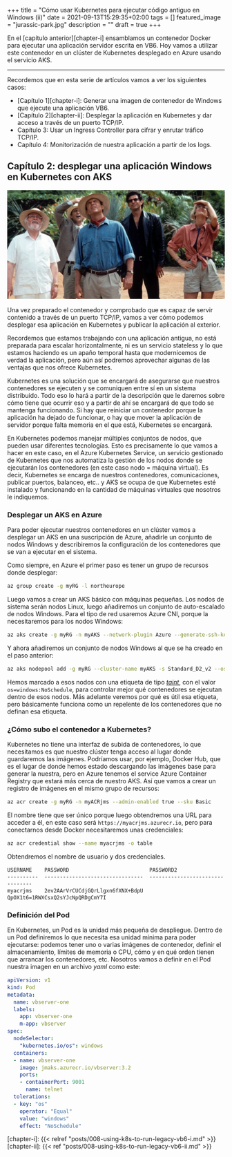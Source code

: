 +++
title =  "Cómo usar Kubernetes para ejecutar código antiguo en Windows (ii)"
date = 2021-09-13T15:29:35+02:00
tags = []
featured_image = "jurassic-park.jpg"
description = ""
draft = true
+++

En el [capítulo anterior][chapter-i] ensamblamos un contenedor Docker para ejecutar una aplicación servidor escrita en VB6. Hoy vamos a utilizar este contenedor en un clúster de Kubernetes desplegado en Azure usando el servicio AKS.

---

Recordemos que en esta serie de artículos vamos a ver los siguientes casos:

* [Capítulo 1][chapter-i]: Generar una imagen de contenedor de Windows que ejecute una aplicación VB6.
* [Capítulo 2][chapter-ii]: Desplegar la aplicación en Kubernetes y dar acceso a través de un puerto TCP/IP.
* Capítulo 3: Usar un Ingress Controller para cifrar y enrutar tráfico TCP/IP.
* Capítulo 4: Monitorización de nuestra aplicación a partir de los logs.

## Capítulo 2: desplegar una aplicación Windows en Kubernetes con AKS

[![El personal técnico viendo pasar los contenedores de VB6. En realidad es una escena de Jurassic Park donde los personajes alucinan viendo a los dinosaurios.][jurassic-park]][jurassic-screenrant]

Una vez preparado el contenedor y comprobado que es capaz de servir contenido a través de un puerto TCP/IP, vamos a ver cómo podemos desplegar esa aplicación en Kubernetes y publicar la aplicación al exterior.

Recordemos que estamos trabajando con una aplicación antigua, no está preparada para escalar horizontalmente, ni es un servicio stateless y lo que estamos haciendo es un apaño temporal hasta que modernicemos de verdad la aplicación, pero aún así podremos aprovechar algunas de las ventajas que nos ofrece Kubernetes.

Kubernetes es una solución que se encargará de asegurarse que nuestros contenedores se ejecuten y se comuniquen entre sí en un sistema distribuido. Todo eso lo hará a partir de la descripción que le daremos sobre cómo tiene que ocurrir eso y a partir de ahí se encargará de que todo se mantenga funcionando. Si hay que reiniciar un contenedor porque la aplicación ha dejado de funcionar, o hay que mover la aplicación de servidor porque falta memoria en el que está, Kubernetes se encargará.

En Kubernetes podemos manejar múltiples conjuntos de nodos, que pueden usar diferentes tecnologías. Esto es precisamente lo que vamos a hacer en este caso, en el Azure Kubernetes Service, un servicio gestionado de Kubernetes que nos automatiza la gestión de los nodos donde se ejecutarán los contenedores (en este caso nodo = máquina virtual). Es decir, Kubernetes se encarga de nuestros contenedores, comunicaciones, publicar puertos, balanceo, etc.. y AKS se ocupa de que Kubernetes esté instalado y funcionando en la cantidad de máquinas virtuales que nosotros le indiquemos.

### Desplegar un AKS en Azure

Para poder ejecutar nuestros contenedores en un clúster vamos a desplegar un AKS en una suscripción de Azure, añadirle un conjunto de nodos Windows y describiremos la configuración de los contenedores que se van a ejecutar en el sistema.

Como siempre, en Azure el primer paso es tener un grupo de recursos donde desplegar:

```bash
az group create -g myRG -l northeurope
```

Luego vamos a crear un AKS básico con máquinas pequeñas. Los nodos de sistema serán nodos Linux, luego añadiremos un conjunto de auto-escalado de nodos Windows. Para el tipo de red usaremos Azure CNI, porque la necesitaremos para los nodos Windows: 

```bash
az aks create -g myRG -n myAKS --network-plugin Azure --generate-ssh-keys -s Standard_B4ms
```

Y ahora añadiremos un conjunto de nodos Windows al que se ha creado en el paso anterior:

```bash
az aks nodepool add -g myRG --cluster-name myAKS -s Standard_D2_v2 --os-type Windows --name winnp --node-count 0 --min-count 0 --max-count 3 --enable-cluster-autoscaler --node-taints 'os=windows:NoSchedule' 
```

Hemos marcado a esos nodos con una etiqueta de tipo *[taint][k8s-taint]*, con el valor `os=windows:NoSchedule`, para controlar mejor qué contenedores se ejecutan dentro de esos nodos. Más adelante veremos por qué es útil esa etiqueta, pero básicamente funciona como un repelente de los contenedores que no definan esa etiqueta.

### ¿Cómo subo el contenedor a Kubernetes?

Kubernetes no tiene una interfaz de subida de contenedores, lo que necesitamos es que nuestro clúster tenga acceso al lugar donde guardaremos las imágenes. Podríamos usar, por ejemplo, Docker Hub, que es el lugar de donde hemos estado descargando las imágenes base para generar la nuestra, pero en Azure tenemos el service Azure Container Registry que estará más cerca de nuestro AKS. Así que vamos a crear un registro de imágenes en el mismo grupo de recursos:

```bash
az acr create -g myRG -n myACRjms --admin-enabled true --sku Basic
```

El nombre tiene que ser único porque luego obtendremos una URL para acceder a él, en este caso será `https://myacrjms.azurecr.io`, pero para conectarnos desde Docker necesitaremos unas credenciales:

```bash
az acr credential show --name myacrjms -o table
```

Obtendremos el nombre de usuario y dos credenciales.

```
USERNAME    PASSWORD                          PASSWORD2
----------  --------------------------------  --------------------------------
myacrjms    2ev2AArVrCUCdjGQrLlgxn6fXNX+BdpU  QpOX1t6=1RWXCsxQ2sYJcNpQRDgCmY7I
```








### Definición del Pod

En Kubernetes, un Pod es la unidad más pequeña de despliegue. Dentro de un Pod definiremos lo que necesita esa unidad mínima para poder ejecutarse: podemos tener uno o varias imágenes de contenedor, definir el almacenamiento, límites de memoria o CPU, cómo y en qué orden tienen que arrancar los contenedores, etc. Nosotros vamos a definir en el Pod nuestra imagen en un archivo *yaml* como este:

```yaml
apiVersion: v1
kind: Pod
metadata:
  name: vbserver-one
  labels:
    app: vbserver-one
    m-app: vbserver
spec:
  nodeSelector:
    "kubernetes.io/os": windows
  containers:
  - name: vbserver-one
    image: jmaks.azurecr.io/vbserver:3.2
    ports:
    - containerPort: 9001
      name: telnet
  tolerations:
  - key: "os"
    operator: "Equal"
    value: "windows"
    effect: "NoSchedule"
```




[chapter-i]: {{< relref "posts/008-using-k8s-to-run-legacy-vb6-i.md" >}}
[chapter-ii]: {{< ref "posts/008-using-k8s-to-run-legacy-vb6-ii.md" >}}

[k8s-taint]: https://kubernetes.io/docs/concepts/scheduling-eviction/taint-and-toleration/
[windows-nodes-faq]: https://docs.microsoft.com/azure/aks/windows-faq


[jurassic-park]: ./jurassic-park.jpg "El personal técnico viendo pasar los contenedores de VB6. No, es una escena de Jurassic Park de los personajes observando a los dinosaurios, con la misma cara que pone la gente cuando hablas de Kubernetes ejecutando VB6."
[jurassic-screenrant]: https://screenrant.com/jurassic-park-questions-want-answered/ "Fuente original de la imagen - Screenrant"

<!-- [chapter-iii]: < ref "posts/008-using-k8s-to-run-legacy-vb6-iii.md" >}}
[chapter-iv]: < ref "posts/008-using-k8s-to-run-legacy-vb6-iv.md" >}} -->